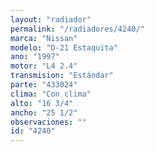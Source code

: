 ```yaml
---
layout: "radiador"
permalink: "/radiadores/4240/"
marca: "Nissan"
modelo: "D-21 Estaquita"
ano: "1997"
motor: "L4 2.4"
transmision: "Estándar"
parte: "433024"
clima: "Con clima"
alto: "16 3/4"
ancho: "25 1/2"
observaciones: ""
id: "4240"
---
```


